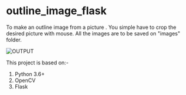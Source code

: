 # outline_image_flask
To make an outline image from a picture . You simple have to crop the desired picture with mouse. 
All the images are to be saved on "images" folder.

![OUTPUT](https://user-images.githubusercontent.com/46480486/81823438-f398fa00-9551-11ea-90a4-46534d65065c.PNG)

This project is based on:-
1. Python 3.6+
2. OpenCV 
3. Flask
